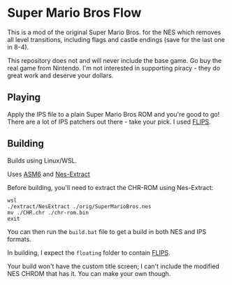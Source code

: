 # Super Mario Bros Flow

This is a mod of the original Super Mario Bros. for the NES which removes all level transitions, including flags and castle endings (save for the last one in 8-4).

This repository does not and will never include the base game.  Go buy the real game from Nintendo.  I'm not interested in supporting piracy - they do great work and deserve your dollars.

## Playing

Apply the IPS file to a plain Super Mario Bros ROM and you're good to go!  There are a lot of IPS patchers out there - take your pick.  I used [FLIPS](https://www.romhacking.net/utilities/1040/).


## Building

Builds using Linux/WSL.

Uses [ASM6](https://github.com/freem/asm6f) and [Nes-Extract](https://github.com/X-death25/Nes-Extract)

Before building, you'll need to extract the CHR-ROM using Nes-Extract:

```
wsl
./extract/NesExtract ./orig/SuperMarioBros.nes
mv ./CHR.chr ./chr-rom.bin
exit
```

You can then run the `build.bat` file to get a build in both NES and IPS formats.

In building, I expect the `floating` folder to contain [FLIPS](https://www.romhacking.net/utilities/1040/).

Your build won't have the custom title screen; I can't include the modified NES CHROM that has it.  You can make your own though.